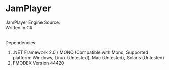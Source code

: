 JamPlayer
=========

JamPlayer Engine Source.<br/>
Written in C#<br/><br/>

Dependencies:<br/>
1. .NET Framework 2.0 / MONO (Compatible with Mono, Supported platform: Windows, Linux (Untested), Mac (Untested), Solaris (Untested)<br/>
2. FMODEX Version 44420
